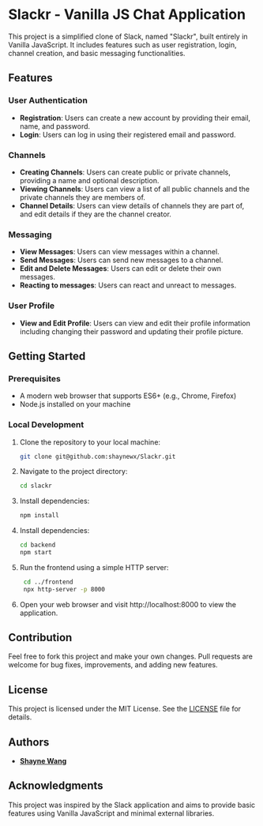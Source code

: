 # Slackr - Vanilla JS Chat Application

This project is a simplified clone of Slack, named "Slackr", built entirely in Vanilla JavaScript. It includes features such as user registration, login, channel creation, and basic messaging functionalities.

## Features

### User Authentication
- **Registration**: Users can create a new account by providing their email, name, and password.
- **Login**: Users can log in using their registered email and password.

### Channels
- **Creating Channels**: Users can create public or private channels, providing a name and optional description.
- **Viewing Channels**: Users can view a list of all public channels and the private channels they are members of.
- **Channel Details**: Users can view details of channels they are part of, and edit details if they are the channel creator.

### Messaging
- **View Messages**: Users can view messages within a channel.
- **Send Messages**: Users can send new messages to a channel.
- **Edit and Delete Messages**: Users can edit or delete their own messages.
- **Reacting to messages**: Users can react and unreact to messages.

### User Profile
- **View and Edit Profile**: Users can view and edit their profile information including changing their password and updating their profile picture.

## Getting Started

### Prerequisites
- A modern web browser that supports ES6+ (e.g., Chrome, Firefox)
- Node.js installed on your machine

### Local Development

1. Clone the repository to your local machine:
   ```sh
   git clone git@github.com:shaynewx/Slackr.git
   ```

2. Navigate to the project directory:
   ```sh
   cd slackr
   ```

3. Install dependencies:
   ```sh
   npm install
   ```

4. Install dependencies:
   ```sh
   cd backend
   npm start
   ```

5. Run the frontend using a simple HTTP server:
   ```sh
	cd ../frontend
	npx http-server -p 8000
   ```

6. Open your web browser and visit http://localhost:8000 to view the application.


## Contribution
Feel free to fork this project and make your own changes. Pull requests are welcome for bug fixes, improvements, and adding new features.

## License

This project is licensed under the MIT License. See the [LICENSE](LICENSE) file for details.

## Authors
- **[Shayne Wang](https://github.com/shaynewx)**

## Acknowledgments
This project was inspired by the Slack application and aims to provide basic features using Vanilla JavaScript and minimal external libraries.
